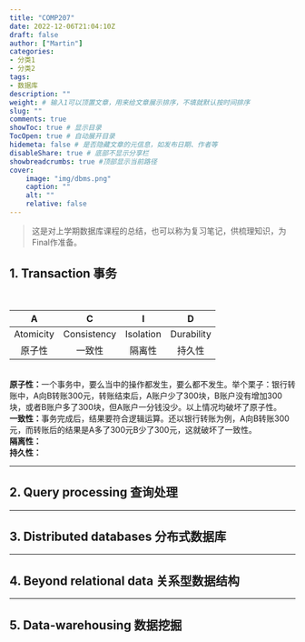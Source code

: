 ```yaml
---
title: "COMP207"
date: 2022-12-06T21:04:10Z
draft: false
author: ["Martin"]
categories: 
- 分类1
- 分类2
tags: 
- 数据库
description: ""
weight: # 输入1可以顶置文章，用来给文章展示排序，不填就默认按时间排序
slug: ""
comments: true
showToc: true # 显示目录
TocOpen: true # 自动展开目录
hidemeta: false # 是否隐藏文章的元信息，如发布日期、作者等
disableShare: true # 底部不显示分享栏
showbreadcrumbs: true #顶部显示当前路径
cover:
    image: "img/dbms.png"
    caption: ""
    alt: ""
    relative: false
---
```

> 这是对上学期数据库课程的总结，也可以称为复习笔记，供梳理知识，为Final作准备。
## 1. Transaction 事务
</br>

| A | C | I | D |
| :----: | :-----------: | :----: | :-----------: |
| Atomicity | Consistency | Isolation | Durability |
| 原子性 | 一致性 | 隔离性 | 持久性 |

</br>
<b>原子性：</b>一个事务中，要么当中的操作都发生，要么都不发生。举个栗子：银行转账中，A向B转账300元，转账结束后，A账户少了300块，B账户没有增加300块，或者B账户多了300块，但A账户一分钱没少。以上情况均破坏了原子性。
</br>
<b>一致性：</b>事务完成后，结果要符合逻辑运算。还以银行转账为例，A向B转账300元，而转账后的结果是A多了300元B少了300元，这就破坏了一致性。
</br>
<b>隔离性：</b>
</br>
<b>持久性：</b>

***
## 2. Query processing 查询处理

***
## 3. Distributed databases 分布式数据库

***
## 4. Beyond relational data 关系型数据结构

***
## 5. Data-warehousing 数据挖掘